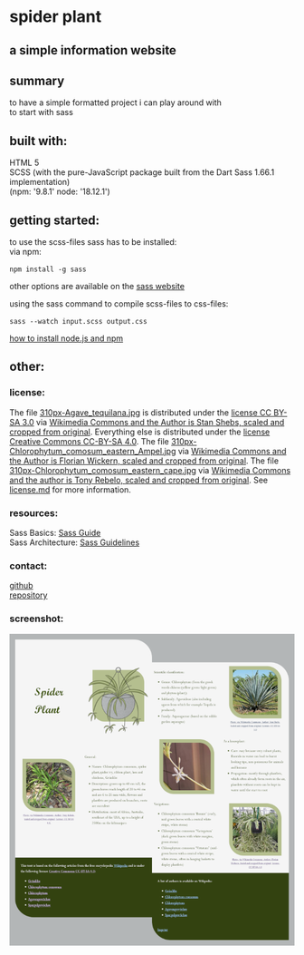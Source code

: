 # spider plant
 ## a simple information website
 ## summary
 to have a simple formatted project i can play around with  
 to start with sass
  ## built with:
 HTML 5  
 SCSS (with the pure-JavaScript package built from the Dart Sass 1.66.1 implementation)  
 (npm: '9.8.1' node: '18.12.1')
 ## getting started:
 to use the scss-files sass has to be installed:  
 via npm:  

    npm install -g sass
 other options are available on the [sass website](https://sass-lang.com/install/)

 using the sass command to compile scss-files to css-files:

    sass --watch input.scss output.css

 [how to install node.js and npm](https://docs.npmjs.com/downloading-and-installing-node-js-and-npm)
 ## other:
 ### license:
The file [310px-Agave_tequilana.jpg](assets/images/310px-Agave_tequilana.jpg) is distributed under the [license CC BY-SA 3.0](http://creativecommons.org/licenses/by-sa/3.0/) via [Wikimedia Commons and the Author is Stan Shebs, scaled and cropped from original](https://upload.wikimedia.org/wikipedia/commons/1/16/Agave_tequilana_1.jpg). Everything else is distributed under the [license Creative Commons CC-BY-SA 4.0](https://creativecommons.org/licenses/by-sa/4.0/deed.de). The file [310px-Chlorophytum_comosum_eastern_Ampel.jpg](assets/images/310px_Chlorophytum_comosum_Ampel.jpg) via [Wikimedia Commons and the Author is Florian Wickern, scaled and cropped from original](https://upload.wikimedia.org/wikipedia/commons/c/cf/Chlorophytum_comosum_Ampel.jpg). The file [310px-Chlorophytum_comosum_eastern_cape.jpg](assets/images/310px_Chlorophytum_comosum_eastern_cape.jpg) via [Wikimedia Commons and the author is Tony Rebelo, scaled and cropped from original](https://upload.wikimedia.org/wikipedia/commons/6/66/Chlorophytum_comosum_eastern_cape.jpg). See [license.md](LICENSE.md) for more information.
 ### resources:
 Sass Basics: [Sass Guide](https://sass-lang.com/guide/)  
 Sass Architecture: [Sass Guidelines](https://sass-guidelin.es/#about-sass)  
 ### contact:
[github](https://github.com/fiebergviktoria)  
[repository](https://github.com/fiebergviktoria/spider_plant)
### screenshot:
 ![Screenshot of the Spider Plant Website](<assets/images/Screenshot 2023-09-28 at 10-20-48 Spider Plant.png>)
